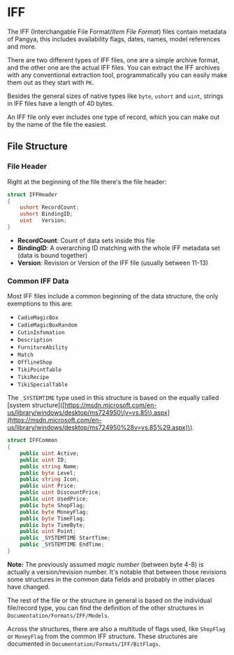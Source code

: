 # IFF

The IFF \(Interchangable File Format/_Item File Format_\) files contain metadata of Pangya, this includes availability flags, dates, names, model references and more.

There are two different types of IFF files, one are a simple archive format, and the other one are the actual IFF files. You can extract the IFF archives with any conventional extraction tool, programmatically you can easily make them out as they start with `PK`.

Besides the general sizes of native types like `byte`, `ushort` and `uint`, strings in IFF files have a length of 40 bytes.

An IFF file only ever includes one type of record, which you can make out by the name of the file the easiest.

## File Structure

### File Header

Right at the beginning of the file there's the file header:

```csharp
struct IFFHeader
{
    ushort RecordCount;
    ushort BindingID;
    uint   Version;
}
```

* **RecordCount**: Count of data sets inside this file
* **BindingID**: A overarching ID matching with the whole IFF metadata set \(data is bound together\)
* **Version**: Revision or Version of the IFF file \(usually between 11-13\)

### Common IFF Data

Most IFF files include a common beginning of the data structure, the only exemptions to this are:

* `CadieMagicBox`
* `CadieMagicBoxRandom`
* `CutinInfomation`
* `Description`
* `FurnitureAbility`
* `Match`
* `OfflineShop`
* `TikiPointTable`
* `TikiRecipe`
* `TikiSpecialTable`

The `_SYSTEMTIME` type used in this structure is based on the equally called \[system structure\]\([https://msdn.microsoft.com/en-us/library/windows/desktop/ms724950\(v=vs.85\).aspx](https://msdn.microsoft.com/en-us/library/windows/desktop/ms724950%28v=vs.85%29.aspx)\).

```csharp
struct IFFCommon
{
    public uint Active;
    public uint ID;
    public string Name;
    public byte Level;
    public string Icon;
    public uint Price;
    public uint DiscountPrice;
    public uint UsedPrice;
    public byte ShopFlag;
    public byte MoneyFlag;
    public byte TimeFlag;
    public byte TimeByte;
    public uint Point;
    public _SYSTEMTIME StartTime;
    public _SYSTEMTIME EndTime;
}
```

**Note:** The previously assumed _magic number_ \(between byte 4-8\) is actually a version/revision number. It's notable that between those revisions some structures in the common data fields and probably in other places have changed.

The rest of the file or the structure in general is based on the individual file/record type, you can find the definition of the other structures in `Documentation/Formats/IFF/Models`.

Across the structures, there are also a multitude of flags used, like `ShopFlag` or `MoneyFlag` from the common IFF structure. These structures are documented in `Documentation/Formats/IFF/BitFlags`.

